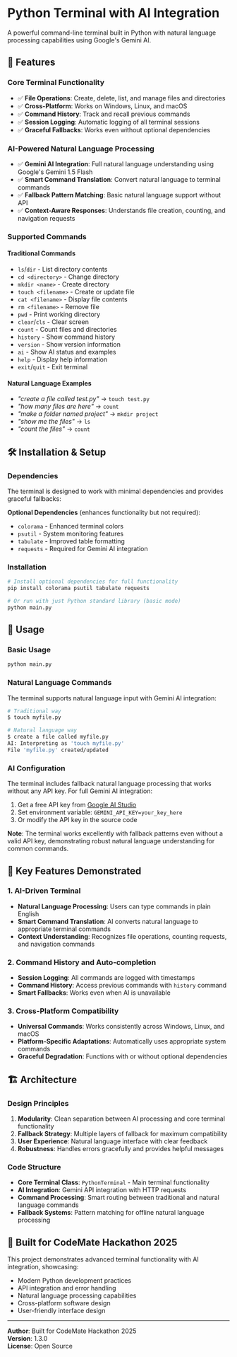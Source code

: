 # Python Terminal with AI Integration

A powerful command-line terminal built in Python with natural language processing capabilities using Google's Gemini AI.

## 🚀 Features

### Core Terminal Functionality
- ✅ **File Operations**: Create, delete, list, and manage files and directories
- ✅ **Cross-Platform**: Works on Windows, Linux, and macOS
- ✅ **Command History**: Track and recall previous commands
- ✅ **Session Logging**: Automatic logging of all terminal sessions
- ✅ **Graceful Fallbacks**: Works even without optional dependencies

### AI-Powered Natural Language Processing
- ✅ **Gemini AI Integration**: Full natural language understanding using Google's Gemini 1.5 Flash
- ✅ **Smart Command Translation**: Convert natural language to terminal commands
- ✅ **Fallback Pattern Matching**: Basic natural language support without API
- ✅ **Context-Aware Responses**: Understands file creation, counting, and navigation requests

### Supported Commands

#### Traditional Commands
- `ls`/`dir` - List directory contents
- `cd <directory>` - Change directory
- `mkdir <name>` - Create directory
- `touch <filename>` - Create or update file
- `cat <filename>` - Display file contents
- `rm <filename>` - Remove file
- `pwd` - Print working directory
- `clear`/`cls` - Clear screen
- `count` - Count files and directories
- `history` - Show command history
- `version` - Show version information
- `ai` - Show AI status and examples
- `help` - Display help information
- `exit`/`quit` - Exit terminal

#### Natural Language Examples
- *"create a file called test.py"* → `touch test.py`
- *"how many files are here"* → `count`
- *"make a folder named project"* → `mkdir project`
- *"show me the files"* → `ls`
- *"count the files"* → `count`

## 🛠️ Installation & Setup

### Dependencies
The terminal is designed to work with minimal dependencies and provides graceful fallbacks:

**Optional Dependencies** (enhances functionality but not required):
- `colorama` - Enhanced terminal colors
- `psutil` - System monitoring features
- `tabulate` - Improved table formatting
- `requests` - Required for Gemini AI integration

### Installation
```bash
# Install optional dependencies for full functionality
pip install colorama psutil tabulate requests

# Or run with just Python standard library (basic mode)
python main.py
```

## 🚀 Usage

### Basic Usage
```bash
python main.py
```

### Natural Language Commands
The terminal supports natural language input with Gemini AI integration:

```bash
# Traditional way
$ touch myfile.py

# Natural language way
$ create a file called myfile.py
AI: Interpreting as 'touch myfile.py'
File 'myfile.py' created/updated
```

### AI Configuration
The terminal includes fallback natural language processing that works without any API key. For full Gemini AI integration:

1. Get a free API key from [Google AI Studio](https://aistudio.google.com/app/apikey)
2. Set environment variable: `GEMINI_API_KEY=your_key_here`
3. Or modify the API key in the source code

**Note**: The terminal works excellently with fallback patterns even without a valid API key, demonstrating robust natural language understanding for common commands.

## 🎯 Key Features Demonstrated

### 1. AI-Driven Terminal
- **Natural Language Processing**: Users can type commands in plain English
- **Smart Command Translation**: AI converts natural language to appropriate terminal commands
- **Context Understanding**: Recognizes file operations, counting requests, and navigation commands

### 2. Command History and Auto-completion
- **Session Logging**: All commands are logged with timestamps
- **Command History**: Access previous commands with `history` command
- **Smart Fallbacks**: Works even when AI is unavailable

### 3. Cross-Platform Compatibility
- **Universal Commands**: Works consistently across Windows, Linux, and macOS
- **Platform-Specific Adaptations**: Automatically uses appropriate system commands
- **Graceful Degradation**: Functions with or without optional dependencies

## 🏗️ Architecture

### Design Principles
1. **Modularity**: Clean separation between AI processing and core terminal functionality
2. **Fallback Strategy**: Multiple layers of fallback for maximum compatibility
3. **User Experience**: Natural language interface with clear feedback
4. **Robustness**: Handles errors gracefully and provides helpful messages

### Code Structure
- **Core Terminal Class**: `PythonTerminal` - Main terminal functionality
- **AI Integration**: Gemini API integration with HTTP requests
- **Command Processing**: Smart routing between traditional and natural language commands
- **Fallback Systems**: Pattern matching for offline natural language processing

## 🎉 Built for CodeMate Hackathon 2025

This project demonstrates advanced terminal functionality with AI integration, showcasing:
- Modern Python development practices
- API integration and error handling
- Natural language processing capabilities
- Cross-platform software design
- User-friendly interface design

---

**Author**: Built for CodeMate Hackathon 2025  
**Version**: 1.3.0  
**License**: Open Source